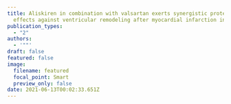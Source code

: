 ```yaml
---
title: Aliskiren in combination with valsartan exerts synergistic protective
  effects against ventricular remodeling after myocardial infarction in mice
publication_types:
  - "2"
authors:
  - '""'
draft: false
featured: false
image:
  filename: featured
  focal_point: Smart
  preview_only: false
date: 2021-06-13T00:02:33.651Z
---
```


